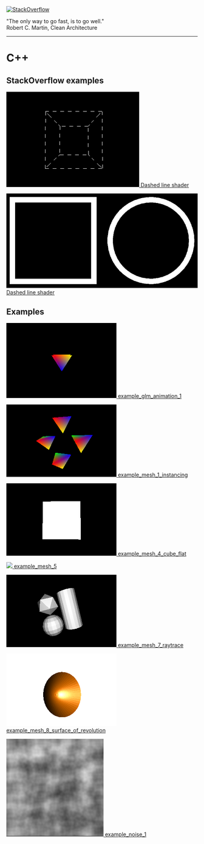 [![StackOverflow](https://stackexchange.com/users/flair/7322082.png)](https://stackoverflow.com/users/5577765/rabbid76?tab=profile)

"The only way to go fast, is to go well."  
Robert C. Martin, Clean Architecture

---

# C++

## StackOverflow examples

[![](../documentation/image/dashed_cube.gif) Dashed line shader](https://github.com/Rabbid76/graphics-snippets/blob/master/documentation/dashed_line_shader.md)

[![](../documentation/image/thick_line_2.png) Dashed line shader](https://github.com/Rabbid76/graphics-snippets/blob/master/documentation/thick_line_shader.md)

## Examples

[![](../screenshot/example/cpp/opengl/example_glm_animation_1.gif) example_glm_animation_1](../example/cpp/opengl/example_glm_animation_1.cpp)

[![](../screenshot/example/cpp/opengl/example_mesh_1_instancing.gif) example_mesh_1_instancing](../example/cpp/opengl/example_mesh_1_instancing.cpp)

[![](../screenshot/example/cpp/opengl/example_mesh_4_cube_flat.gif) example_mesh_4_cube_flat](../example/cpp/opengl/example_mesh_4_cube_flat.cpp)

[![](../screenshot/example/cpp/opengl/example_mesh_5.gif) example_mesh_5](../example/cpp/opengl/example_mesh_5.cpp)

[![](../screenshot/example/cpp/opengl/example_mesh_7_raytrace.gif) example_mesh_7_raytrace](../example/cpp/opengl/example_mesh_7_raytrace.cpp)

[![](../screenshot/example/cpp/opengl/example_mesh_8_surface_of_revolution.gif) example_mesh_8_surface_of_revolution](../example/cpp/opengl/example_mesh_8_surface_of_revolution.cpp)

[![](../screenshot/example/cpp/opengl/example_noise_1.png) example_noise_1](../example/cpp/opengl/example_noise_1.cpp)
